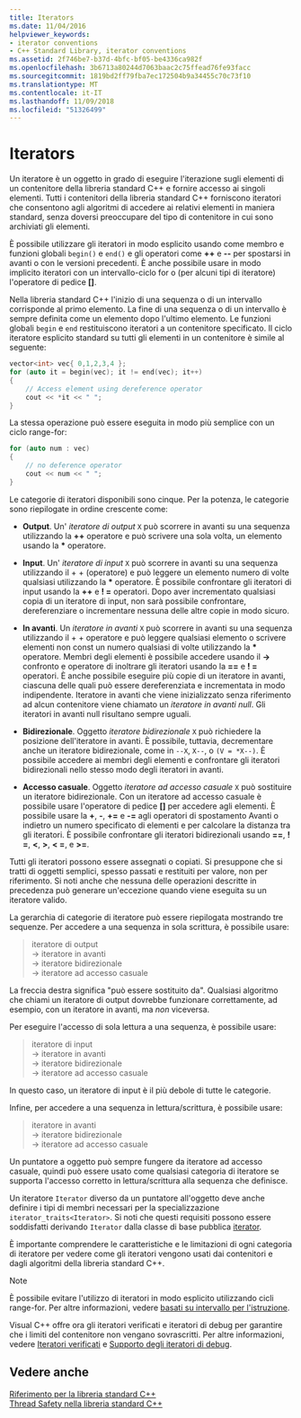 ```yaml
---
title: Iterators
ms.date: 11/04/2016
helpviewer_keywords:
- iterator conventions
- C++ Standard Library, iterator conventions
ms.assetid: 2f746be7-b37d-4bfc-bf05-be4336ca982f
ms.openlocfilehash: 3b6713a80244d7063baac2c75ffead76fe93facc
ms.sourcegitcommit: 1819bd2ff79fba7ec172504b9a34455c70c73f10
ms.translationtype: MT
ms.contentlocale: it-IT
ms.lasthandoff: 11/09/2018
ms.locfileid: "51326499"
---
```

# <a name="iterators"></a>Iterators

Un iteratore è un oggetto in grado di eseguire l'iterazione sugli elementi di un contenitore della libreria standard C++ e fornire accesso ai singoli elementi. Tutti i contenitori della libreria standard C++ forniscono iteratori che consentono agli algoritmi di accedere ai relativi elementi in maniera standard, senza doversi preoccupare del tipo di contenitore in cui sono archiviati gli elementi.

È possibile utilizzare gli iteratori in modo esplicito usando come membro e funzioni globali `begin()` e `end()` e gli operatori come **++** e **--** per spostarsi in avanti o con le versioni precedenti. È anche possibile usare in modo implicito iteratori con un intervallo-ciclo for o (per alcuni tipi di iteratore) l'operatore di pedice  **\[]**.

Nella libreria standard C++ l'inizio di una sequenza o di un intervallo corrisponde al primo elemento. La fine di una sequenza o di un intervallo è sempre definita come un elemento dopo l'ultimo elemento. Le funzioni globali `begin` e `end` restituiscono iteratori a un contenitore specificato. Il ciclo iteratore esplicito standard su tutti gli elementi in un contenitore è simile al seguente:

```cpp
vector<int> vec{ 0,1,2,3,4 };
for (auto it = begin(vec); it != end(vec); it++)
{
    // Access element using dereference operator
    cout << *it << " ";
}
```

La stessa operazione può essere eseguita in modo più semplice con un ciclo range-for:

```cpp
for (auto num : vec)
{
    // no deference operator
    cout << num << " ";
}
```

Le categorie di iteratori disponibili sono cinque. Per la potenza, le categorie sono riepilogate in ordine crescente come:

- **Output**. Un' *iteratore di output* `X` può scorrere in avanti su una sequenza utilizzando la **++** operatore e può scrivere una sola volta, un elemento usando la __\*__ operatore.

- **Input**. Un' *iteratore di input* `X` può scorrere in avanti su una sequenza utilizzando il + + (operatore) e può leggere un elemento numero di volte qualsiasi utilizzando la **&ast;** operatore. È possibile confrontare gli iteratori di input usando la **++** e **! =** operatori. Dopo aver incrementato qualsiasi copia di un iteratore di input, non sarà possibile confrontare, dereferenziare o incrementare nessuna delle altre copie in modo sicuro.

- **In avanti**. Un *iteratore in avanti* `X` può scorrere in avanti su una sequenza utilizzando il + + operatore e può leggere qualsiasi elemento o scrivere elementi non const un numero qualsiasi di volte utilizzando la **&ast;** operatore. Membri degli elementi è possibile accedere usando il **->** confronto e operatore di inoltrare gli iteratori usando la **==** e **! =** operatori. È anche possibile eseguire più copie di un iteratore in avanti, ciascuna delle quali può essere dereferenziata e incrementata in modo indipendente. Iteratore in avanti che viene inizializzato senza riferimento ad alcun contenitore viene chiamato un *iteratore in avanti null*. Gli iteratori in avanti null risultano sempre uguali.

- **Bidirezionale**. Oggetto *iteratore bidirezionale* `X` può richiedere la posizione dell'iteratore in avanti. È possibile, tuttavia, decrementare anche un iteratore bidirezionale, come in `--X`, `X--`, o `(V = *X--)`. È possibile accedere ai membri degli elementi e confrontare gli iteratori bidirezionali nello stesso modo degli iteratori in avanti.

- **Accesso casuale**. Oggetto *iteratore ad accesso casuale* `X` può sostituire un iteratore bidirezionale. Con un iteratore ad accesso casuale è possibile usare l'operatore di pedice  **\[]** per accedere agli elementi. È possibile usare la **+**, **-**, **+=** e **-=** agli operatori di spostamento Avanti o indietro un numero specificato di elementi e per calcolare la distanza tra gli iteratori. È possibile confrontare gli iteratori bidirezionali usando **==**, **! =**, **\<**, **>**, **\< =**, e **>=**.

Tutti gli iteratori possono essere assegnati o copiati. Si presuppone che si tratti di oggetti semplici, spesso passati e restituiti per valore, non per riferimento. Si noti anche che nessuna delle operazioni descritte in precedenza può generare un'eccezione quando viene eseguita su un iteratore valido.

La gerarchia di categorie di iteratore può essere riepilogata mostrando tre sequenze. Per accedere a una sequenza in sola scrittura, è possibile usare:

> iteratore di output<br/>
> -> iteratore in avanti<br/>
> -> iteratore bidirezionale<br/>
> -> iteratore ad accesso casuale<br/>

La freccia destra significa "può essere sostituito da". Qualsiasi algoritmo che chiami un iteratore di output dovrebbe funzionare correttamente, ad esempio, con un iteratore in avanti, ma *non* viceversa.

Per eseguire l'accesso di sola lettura a una sequenza, è possibile usare:

> iteratore di input<br/>
> -> iteratore in avanti<br/>
> -> iteratore bidirezionale<br/>
> -> iteratore ad accesso casuale<br/>

In questo caso, un iteratore di input è il più debole di tutte le categorie.

Infine, per accedere a una sequenza in lettura/scrittura, è possibile usare:

> iteratore in avanti<br/>
> -> iteratore bidirezionale<br/>
> -> iteratore ad accesso casuale<br/>

Un puntatore a oggetto può sempre fungere da iteratore ad accesso casuale, quindi può essere usato come qualsiasi categoria di iteratore se supporta l'accesso corretto in lettura/scrittura alla sequenza che definisce.

Un iteratore `Iterator` diverso da un puntatore all'oggetto deve anche definire i tipi di membri necessari per la specializzazione `iterator_traits<Iterator>`. Si noti che questi requisiti possono essere soddisfatti derivando `Iterator` dalla classe di base pubblica [iterator](../standard-library/iterator-struct.md).

È importante comprendere le caratteristiche e le limitazioni di ogni categoria di iteratore per vedere come gli iteratori vengono usati dai contenitori e dagli algoritmi della libreria standard C++.

> [!NOTE]
> È possibile evitare l'utilizzo di iteratori in modo esplicito utilizzando cicli range-for. Per altre informazioni, vedere [basati su intervallo per l'istruzione](../cpp/range-based-for-statement-cpp.md).

Visual C++ offre ora gli iteratori verificati e iteratori di debug per garantire che i limiti del contenitore non vengano sovrascritti. Per altre informazioni, vedere [Iteratori verificati](../standard-library/checked-iterators.md) e [Supporto degli iteratori di debug](../standard-library/debug-iterator-support.md).

## <a name="see-also"></a>Vedere anche

[Riferimento per la libreria standard C++](../standard-library/cpp-standard-library-reference.md)<br/>
[Thread Safety nella libreria standard C++](../standard-library/thread-safety-in-the-cpp-standard-library.md)<br/>
